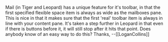 Mail (in Tiger and Leopard) has a unique feature for it's toolbar, in that the first specified flexible space item is always as wide as the mailboxes pane. This is nice in that it makes sure that the first 'real' toolbar item is always in line with your content pane. It's taken a step further in Leopard in that even if there is buttons before it, it will still stop after it hits that point. Does anybody know of an easy way to do this? Thanks, --[[LoganCollins]]